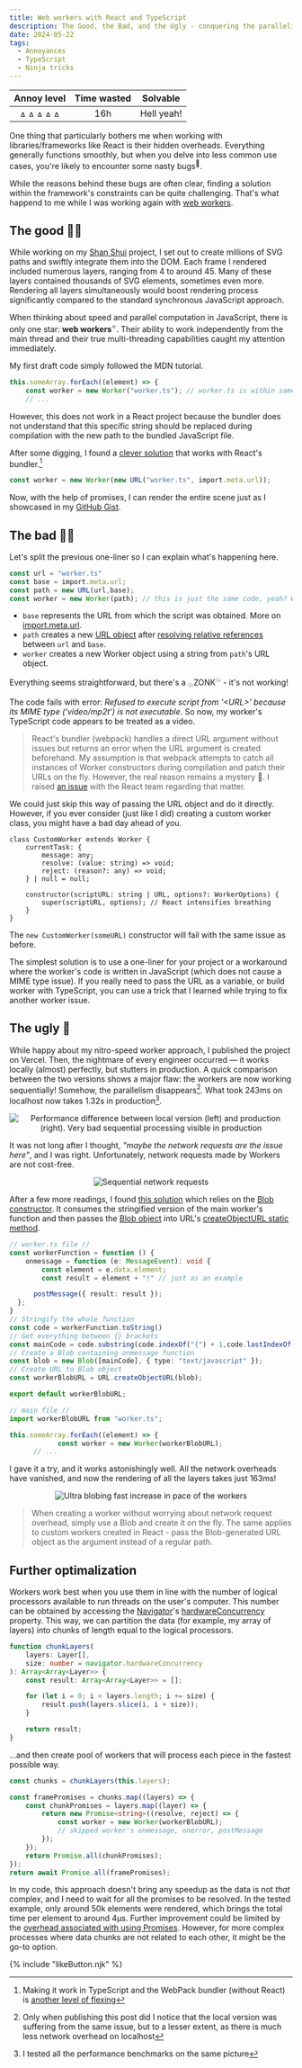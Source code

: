 ```yaml
---
title: Web workers with React and TypeScript
description: The Good, the Bad, and the Ugly - conquering the parallelism and overheads of web workers
date: 2024-05-22
tags:
  - Annoyances
  - TypeScript
  - Ninja tricks
---
```

<div align="center">

| Annoy level | Time wasted | Solvable |
| :-: | :-: | :-: |
| <img src="/img/Bolt.svg" alt="Annoying bolt level 1 on" width="15" height="12"/><img src="/img/Bolt.svg" alt="Annoying bolt level 2 on" width="15" height="12"/><img src="/img/Bolt.svg" class="off" alt="Annoying bolt level 3 off" width="15" height="12"/><img src="/img/Bolt.svg" class="off" alt="Annoying bolt level 4 off" width="15" height="12"/><img src="/img/Bolt.svg" class="off" alt="Annoying bolt level 5 off" width="15" height="12"/> | 16h | Hell yeah! |

</div>

One thing that particularly bothers me when working with libraries/frameworks like React is their hidden overheads. Everything generally functions smoothly, but when you delve into less common use cases, you're likely to encounter some nasty bugs<sup>🐛</sup>. 

While the reasons behind these bugs are often clear, finding a solution within the framework's constraints can be quite challenging. That's what happend to me while I was working again with [web workers](docs/Web/API/Web_Workers_API/Using_web_workers).

## The good 🦸‍♂️

While working on my [Shan Shui](https://github.com/Megaemce/shan_shui) project, I set out to create millions of SVG paths and swiftly integrate them into the DOM. Each frame I rendered included numerous layers, ranging from 4 to around 45. Many of these layers contained thousands of SVG elements, sometimes even more. Rendering all layers simultaneously would boost rendering process significantly compared to the standard synchronous JavaScript approach.

When thinking about speed and parallel computation in JavaScript, there is only one star: **web workers**<sup>⭐</sup>. Their ability to work independently from the main thread and their true multi-threading capabilities caught my attention immediately.

My first draft code simply followed the MDN tutorial.

````ts
this.someArray.forEach((element) => { 
	const worker = new Worker("worker.ts"); // worker.ts is within same folder, da!
    // ...
````

However, this does not work in a React project because the bundler does not understand that this specific string should be replaced during compilation with the new path to the bundled JavaScript file.

After some digging, I found a [clever solution](https://blog.logrocket.com/web-workers-react-typescript/#:~:text=Inside%20the%20component%2C%20we%E2%80%99ll%20initialize%20a%20new%20web%20worker%20with%20the%20count.ts%20worker%20file%20we%20already%20created%3A) that works with React's bundler.[^0]
````ts
const worker = new Worker(new URL("worker.ts", import.meta.url)); 
````
Now, with the help of promises, I can render the entire scene just as I showcased in my  [GitHub Gist](https://gist.github.com/Megaemce/92f768c0686fc63666935d0a82f646d9).


## The bad 🦹‍♂️
Let's split the previous one-liner so I can explain what's happening here.
````ts
const url = "worker.ts"
const base = import.meta.url;
const path = new URL(url,base);
const worker = new Worker(path); // this is just the same code, yeah? Well...not in React
````

- `base` represents the URL from which the script was obtained. More on  [import.meta.url](https://developer.mozilla.org/en-US/docs/Web/JavaScript/Reference/Operators/import.meta#url).
- `path` creates a new [URL object](https://developer.mozilla.org/en-US/docs/Web/API/URL) after [resolving relative references](https://developer.mozilla.org/en-US/docs/Web/API/URL_API/Resolving_relative_references) between `url` and `base`.
- `worker` creates a new Worker object using a string from `path`'s URL object.

Everything seems straightforward, but there's a <sub>💥</sub>ZONK<sup>💥</sup> - it's not working!

The code fails with error: _Refused to execute script from '<URL\>' because its MIME type ('video/mp2t') is not executable_. So now, my worker's TypeScript code appears to be treated as a video.

> React's bundler (webpack) handles a direct URL argument without issues but returns an error when the URL argument is created beforehand. My assumption is that webpack attempts to catch all instances of Worker constructors during compilation and patch their URLs on the fly. However, the real reason remains a mystery 🤷. I raised [an issue](https://github.com/facebook/react/issues/29589) with the React team regarding that matter.

We could just skip this way of passing the URL object and do it directly. However, if you ever consider (just like I did) creating a custom worker class, you might have a bad day ahead of you.

````ts/8
class CustomWorker extends Worker {
    currentTask: {
        message: any;
        resolve: (value: string) => void;
        reject: (reason?: any) => void;
    } | null = null;

    constructor(scriptURL: string | URL, options?: WorkerOptions) {
        super(scriptURL, options); // React intensifies breathing
    }
}
````
The `new CustomWorker(someURL)` constructor will fail with the same issue as before.

The simplest solution is to use a one-liner for your project or a workaround where the worker's code is written in JavaScript (which does not cause a MIME type issue). If you really need to pass the URL as a variable, or build worker with TypeScript, you can use a trick that I learned while trying to fix another worker issue.

## The ugly 🥸
While happy about my nitro-speed worker approach, I published the project on Vercel. Then, the nightmare of every engineer occurred — it works locally (almost) perfectly, but stutters in production. A quick comparison between the two versions shows a major flaw: the workers are now working sequentially! Somehow, the parallelism disappears[^2]. What took 243ms on localhost now takes 1.32s in production[^3].

<div align="center"><img src="/img/shan_shui_worker_performance_before.png" alt="Performance difference between local version (left) and production (right). Very bad sequential processing visible in production" class="subtextImg"/></div>

It was not long after I thought, _"maybe the network requests are the issue here"_, and I was right. Unfortunately, network requests made by Workers are not cost-free.

<div align="center"><img src="/img/shan_shui_worker_performance_network.png" alt="Sequential network requests" class="subtextImg"/></div>

After a few more readings, I found [this solution](https://dev.to/martinsolumide8/how-to-use-web-worker-in-react-with-typescript-4o79) which relies on the [Blob constructor](https://developer.mozilla.org/en-US/docs/Web/API/Blob/Blob). It consumes the stringified version of the main worker's function and then passes the [Blob object](https://developer.mozilla.org/en-US/docs/Web/API/Blob) into URL's [createObjectURL static method](https://developer.mozilla.org/en-US/docs/Web/API/URL/createObjectURL_static).

````ts
// worker.ts file //
const workerFunction = function () {
    onmessage = function (e: MessageEvent): void {
	    const element = e.data.element;
	    const result = element + "!" // just as an example

	  postMessage({ result: result });
  };
}
// Stringify the whole function
const code = workerFunction.toString() 
// Get everything between {} brackets
const mainCode = code.substring(code.indexOf("{") + 1,code.lastIndexOf("}")); 
// Create a Blob containing onmessage function
const blob = new Blob([mainCode], { type: "text/javascript" }); 
// Create URL to Blob object
const workerBlobURL = URL.createObjectURL(blob); 

export default workerBlobURL;

// main file //
import workerBlobURL from "worker.ts";

this.someArray.forEach((element) => { 
			const worker = new Worker(workerBlobURL);
      // ...
````
I gave it a try, and it works astonishingly well. All the network overheads have vanished, and now the rendering of all the layers takes just 163ms!

<div align="center"><img src="/img/shan_shui_worker_performance_after.png" alt="Ultra blobing fast increase in pace of the workers" class="subtextImg"/></div>

> When creating a worker without worrying about network request overhead, simply use a Blob and create it on the fly. The same applies to custom workers created in React - pass the Blob-generated URL object as the argument instead of a regular path.

## Further optimalization
Workers work best when you use them in line with the number of logical processors available to run threads on the user's computer. This number can be obtained by accessing the [Navigator](https://developer.mozilla.org/en-US/docs/Web/API/Navigator)'s [hardwareConcurrency](https://developer.mozilla.org/en-US/docs/Web/API/Navigator/hardwareConcurrency) property. This way, we can partition the data (for example, my array of layers) into chunks of length equal to the logical processors.

````ts
function chunkLayers(
    layers: Layer[],
    size: number = navigator.hardwareConcurrency
): Array<Array<Layer>> {
    const result: Array<Array<Layer>> = [];

    for (let i = 0; i < layers.length; i += size) {
        result.push(layers.slice(i, i + size));
    }

    return result;
}
````
...and then create pool of workers that will process each piece in the fastest possible way.

````ts
const chunks = chunkLayers(this.layers);

const framePromises = chunks.map((layers) => {
    const chunkPromises = layers.map((layer) => {
        return new Promise<string>((resolve, reject) => {
            const worker = new Worker(workerBlobURL);
            // skipped worker's onmessage, onerror, postMessage
        });
    });
    return Promise.all(chunkPromises);
});
return await Promise.all(framePromises);
````

In my code, this approach doesn't bring any speedup as the data is not _that_ complex, and I need to wait for all the promises to be resolved. In the tested example, only around 50k elements were rendered, which brings the total time per element to around 4μs. Further improvement could be limited by the [overhead associated with using Promises](https://madelinemiller.dev/blog/javascript-promise-overhead/). However, for more complex processes where data chunks are not related to each other, it might be the go-to option.

{% include "likeButton.njk" %}

[^0]: Making it work in TypeScript and the WebPack bundler (without React) is [another level of flexing](https://www.jameslmilner.com/posts/workers-with-webpack-and-ts/)
[^2]: Only when publishing this post did I notice that the local version was suffering from the same issue, but to a lesser extent, as there is much less network overhead on localhost
[^3]: I tested all the performance benchmarks on the same picture

